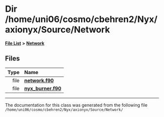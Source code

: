 
# Dir /home/uni06/cosmo/cbehren2/Nyx/axionyx/Source/Network


[**File List**](files.md) **>** [**Network**](dir_42bb2cb79beb2277fb25f45fdc565a0d.md)











## Files

| Type | Name |
| ---: | :--- |
| file | [**network.f90**](network_8f90.md) <br> |
| file | [**nyx\_burner.f90**](nyx__burner_8f90.md) <br> |


















------------------------------
The documentation for this class was generated from the following file `/home/uni06/cosmo/cbehren2/Nyx/axionyx/Source/Network/`